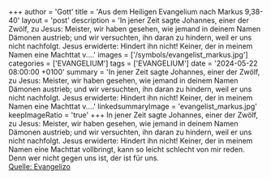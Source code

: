 +++
author = 'Gott'
title = 'Aus dem Heiligen Evangelium nach Markus 9,38-40'
layout = 'post'
description = 'In jener Zeit sagte Johannes, einer der Zwölf, zu Jesus: Meister, wir haben gesehen, wie jemand in deinem Namen Dämonen austrieb; und wir versuchten, ihn daran zu hindern, weil er uns nicht nachfolgt. Jesus erwiderte: Hindert ihn nicht! Keiner, der in meinem Namen eine Machttat v....'
images = ['/symbols/evangelist_markus.jpg']
categories = ['EVANGELIUM']
tags = ['EVANGELIUM']
date = '2024-05-22 08:00:00 +0100'
summary = 'In jener Zeit sagte Johannes, einer der Zwölf, zu Jesus: Meister, wir haben gesehen, wie jemand in deinem Namen Dämonen austrieb; und wir versuchten, ihn daran zu hindern, weil er uns nicht nachfolgt. Jesus erwiderte: Hindert ihn nicht! Keiner, der in meinem Namen eine Machttat v....'
linkedsummaryImage = 'evangelist_markus.jpg'
keepImageRatio = 'true'
+++
In jener Zeit sagte Johannes, einer der Zwölf, zu Jesus: Meister, wir haben gesehen, wie jemand in deinem Namen Dämonen austrieb; und wir versuchten, ihn daran zu hindern, weil er uns nicht nachfolgt.
Jesus erwiderte: Hindert ihn nicht! Keiner, der in meinem Namen eine Machttat vollbringt, kann so leicht schlecht von mir reden.<!--more-->
Denn wer nicht gegen uns ist, der ist für uns.<br> [Quelle: Evangelizo](https://evangeliumtagfuertag.org/DE/gospel)